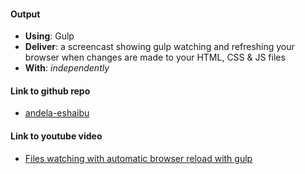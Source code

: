 #### Output
- **Using**: Gulp
- **Deliver**: a screencast showing gulp watching and refreshing your browser when changes are made to your HTML, CSS & JS files
- **With**: *independently*

#### Link to github repo
- [andela-eshaibu](https://github.com/andela-iamao/inverted-index)

#### Link to youtube video
- [Files watching with automatic browser reload with gulp](https://www.youtube.com/watch?v=GzsqLy9x150&t=3s)